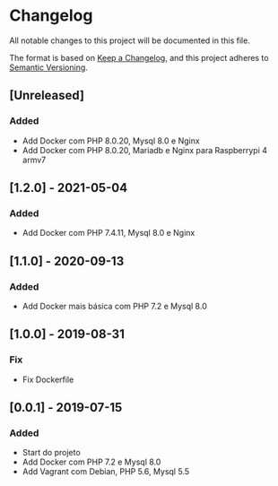# Changelog
All notable changes to this project will be documented in this file.

The format is based on [Keep a Changelog](https://keepachangelog.com/en/1.0.0/),
and this project adheres to [Semantic Versioning](https://semver.org/spec/v2.0.0.html).

## [Unreleased]

### Added
- Add Docker com PHP 8.0.20, Mysql 8.0 e Nginx
- Add Docker com PHP 8.0.20, Mariadb e Nginx para Raspberrypi 4 armv7

## [1.2.0] - 2021-05-04
### Added
- Add Docker com PHP 7.4.11, Mysql 8.0 e Nginx

## [1.1.0] - 2020-09-13
### Added
- Add Docker mais básica com PHP 7.2 e Mysql 8.0

## [1.0.0] - 2019-08-31
### Fix
- Fix Dockerfile

## [0.0.1] - 2019-07-15
### Added
- Start do projeto
- Add Docker com PHP 7.2 e Mysql 8.0
- Add Vagrant com Debian, PHP 5.6, Mysql 5.5